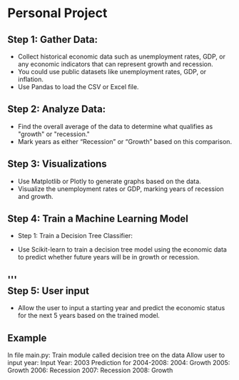 # Personal Project

Step 1: Gather Data:
---------------------
- Collect historical economic data such as unemployment rates, GDP, or any economic indicators that can represent growth and recession.
- You could use public datasets like unemployment rates, GDP, or inflation.
- Use Pandas to load the CSV or Excel file.


Step 2: Analyze Data:
---------------------

- Find the overall average of the data to determine what qualifies as "growth" or "recession."
- Mark years as either “Recession” or “Growth” based on this comparison.

Step 3: Visualizations
---------------------
- Use Matplotlib or Plotly to generate graphs based on the data.
- Visualize the unemployment rates or GDP, marking years of recession and growth.

Step 4: Train a Machine Learning Model
---------------------

- Step 1: Train a Decision Tree Classifier:

- Use Scikit-learn to train a decision tree model using the economic data to predict whether future years will be in growth or recession.

'''  
Step 5: User input
---------------------

- Allow the user to input a starting year and predict the economic status for the next 5 years based on the trained model.

Example
--------
In file main.py:
Train module called decision tree  on the data
Allow user to input year:
Input Year: 2003
Prediction for 2004-2008: 
2004: Growth
2005: Growth
2006: Recession
2007: Recession
2008: Growth
